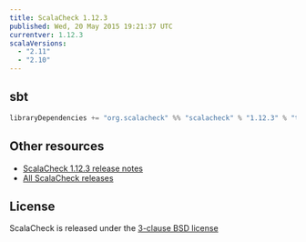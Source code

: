 ```yaml
---
title: ScalaCheck 1.12.3
published: Wed, 20 May 2015 19:21:37 UTC
currentver: 1.12.3
scalaVersions:
  - "2.11"
  - "2.10"
---
```

## sbt

```scala
libraryDependencies += "org.scalacheck" %% "scalacheck" % "1.12.3" % "test"
```

## Other resources

- [ScalaCheck 1.12.3 release notes](https://github.com/typelevel/scalacheck/tree/1.12.3/RELEASE)
- [All ScalaCheck releases](../releases.html)

## License

ScalaCheck is released under the [3-clause BSD license](https://github.com/typelevel/scalacheck/tree/1.12.3/LICENSE)
